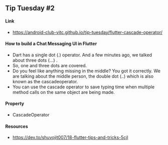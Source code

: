## Tip Tuesday #2

#### Link
- https://android-club-vitc.github.io/tip-tuesday/flutter-cascade-operator/

#### How to build a Chat Messaging UI in Flutter
- Dart has a single dot (.) operator. And a few minutes ago, we talked about three dots (…) .
- So, one and three dots are covered. 
- Do you feel like anything missing in the middle? You got it correctly. We are talking about the middle person, the double dot (..) which is also known as the cascadeoperator.
- You can use the cascade operator to save typing time when multiple method calls on the same object are being made.



#### Property
- CascadeOperator

#### Resources
- https://dev.to/shuvojit007/18-flutter-tips-and-tricks-5cjl
  
